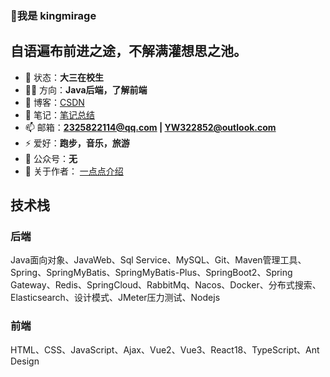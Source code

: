 ### 👋我是 kingmirage

<!--
**kingmirage/kingmirage** is a ✨ _special_ ✨ repository because its `README.md` (this file) appears on your GitHub profile.

Here are some ideas to get you started:

- 🔭 I’m currently working on ...
- 🌱 I’m currently learning ...
- 👯 I’m looking to collaborate on ...
- 🤔 I’m looking for help with ...
- 💬 Ask me about ...
- 📫 How to reach me: ...
- 😄 Pronouns: ...
- ⚡ Fun fact: ...
-->
## 自语遍布前进之途，不解满灌想思之池。

- 🏡 状态：**大三在校生**
- 👨‍💻 方向：**Java后端，了解前端**
- 📝 博客：[CSDN](https://blog.csdn.net/m0_63060848)
- 🙌 笔记：[笔记总结]()
- 📫 邮箱：**[2325822114@qq.com](mailto:2325822114@qq.com) | [YW322852@outlook.com](mailto:YW322852@outlook.com)**
- ⚡ 爱好：**跑步，音乐，旅游**
- 🌱 公众号：**无**
- 💬 关于作者： [一点点介绍]()

## 技术栈

### 后端

Java面向对象、JavaWeb、Sql Service、MySQL、Git、Maven管理工具、Spring、SpringMyBatis、SpringMyBatis-Plus、SpringBoot2、Spring Gateway、Redis、SpringCloud、RabbitMq、Nacos、Docker、分布式搜索、Elasticsearch、设计模式、JMeter压力测试、Nodejs

### 前端

HTML、CSS、JavaScript、Ajax、Vue2、Vue3、React18、TypeScript、Ant Design
